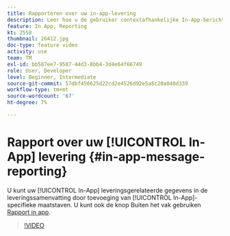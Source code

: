 ```yaml
---
title: Rapporteren over uw in-app-levering
description: Leer hoe u de gebruiker contextafhankelijke In-App-berichten kunt presenteren als reactie op het realtime gedrag van de klant in de mobiele toepassing.
feature: In App, Reporting
kt: 2558
thumbnail: 26412.jpg
doc-type: feature video
activity: use
team: TM
exl-id: bb587ee7-9587-44d3-8bb4-3d4e64f66749
role: User, Developer
level: Beginner, Intermediate
source-git-commit: 57dbf456625d22cd2e4526d92e5a8c20a048d339
workflow-type: tm+mt
source-wordcount: '67'
ht-degree: 7%

---
```


# Rapport over uw [!UICONTROL In-App] levering {#in-app-message-reporting}

U kunt uw [!UICONTROL In-App] leveringsgerelateerde gegevens in de leveringssamenvatting door toevoeging van [!UICONTROL In-App]-specifieke maatstaven. U kunt ook de knop Buiten het vak gebruiken [Rapport in app](https://experienceleague.adobe.com/docs/campaign-standard/using/reporting/list-of-reports/in-app-report.html?lang=en).

>[!VIDEO](https://video.tv.adobe.com/v/26412?quality=12)
